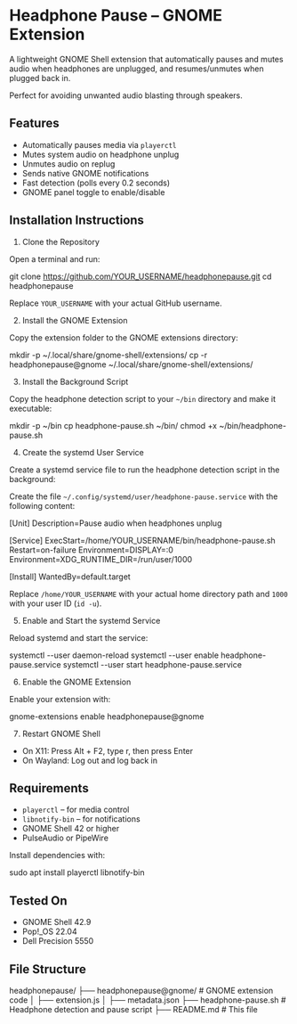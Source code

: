 Headphone Pause – GNOME Extension
=================================

A lightweight GNOME Shell extension that automatically pauses and mutes audio when headphones are unplugged, and resumes/unmutes when plugged back in.

Perfect for avoiding unwanted audio blasting through speakers.

Features
--------

- Automatically pauses media via `playerctl`
- Mutes system audio on headphone unplug
- Unmutes audio on replug
- Sends native GNOME notifications
- Fast detection (polls every 0.2 seconds)
- GNOME panel toggle to enable/disable

Installation Instructions
-------------------------

1. Clone the Repository

Open a terminal and run:

git clone https://github.com/YOUR_USERNAME/headphonepause.git
cd headphonepause

Replace `YOUR_USERNAME` with your actual GitHub username.

2. Install the GNOME Extension

Copy the extension folder to the GNOME extensions directory:

mkdir -p ~/.local/share/gnome-shell/extensions/
cp -r headphonepause@gnome ~/.local/share/gnome-shell/extensions/

3. Install the Background Script

Copy the headphone detection script to your `~/bin` directory and make it executable:

mkdir -p ~/bin
cp headphone-pause.sh ~/bin/
chmod +x ~/bin/headphone-pause.sh

4. Create the systemd User Service

Create a systemd service file to run the headphone detection script in the background:

Create the file `~/.config/systemd/user/headphone-pause.service` with the following content:

[Unit]
Description=Pause audio when headphones unplug

[Service]
ExecStart=/home/YOUR_USERNAME/bin/headphone-pause.sh
Restart=on-failure
Environment=DISPLAY=:0
Environment=XDG_RUNTIME_DIR=/run/user/1000

[Install]
WantedBy=default.target

Replace `/home/YOUR_USERNAME` with your actual home directory path and `1000` with your user ID (`id -u`).

5. Enable and Start the systemd Service

Reload systemd and start the service:

systemctl --user daemon-reload
systemctl --user enable headphone-pause.service
systemctl --user start headphone-pause.service

6. Enable the GNOME Extension

Enable your extension with:

gnome-extensions enable headphonepause@gnome

7. Restart GNOME Shell

- On X11: Press Alt + F2, type r, then press Enter
- On Wayland: Log out and log back in

Requirements
------------

- `playerctl` – for media control  
- `libnotify-bin` – for notifications  
- GNOME Shell 42 or higher  
- PulseAudio or PipeWire

Install dependencies with:

sudo apt install playerctl libnotify-bin

Tested On
---------

- GNOME Shell 42.9  
- Pop!_OS 22.04  
- Dell Precision 5550

File Structure
--------------

headphonepause/
├── headphonepause@gnome/       # GNOME extension code
│   ├── extension.js
│   ├── metadata.json
├── headphone-pause.sh          # Headphone detection and pause script
├── README.md                   # This file

